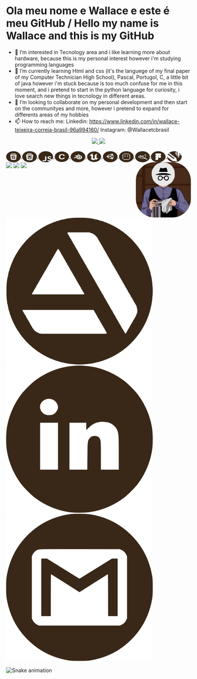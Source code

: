 # Ola meu nome e Wallace e este é meu GitHub / Hello my name is Wallace and this is my GitHub #


- 👀 I’m interested in Tecnology area and i like learning more about hardware, because this is my personal interest however i'm studying programming languages
- 🌱 I’m currently learning Html and css (it's the languege of my final paper of my Computer Technician High School), Pascal, Portugol, C, a little bit of 
     java however i'm stuck because is too much confuse for me in this moment, and i pretend to start in the python language for curiosity, i love search 
     new things in tecnology in different areas.
- 💞️ I’m looking to collaborate on my personal development and then start on the communityes and more, however i pretend to expand for differents areas of my hobbies  
- 📫 How to reach me:
     Linkedin: https://www.linkedin.com/in/wallace-teixeira-correia-brasil-96a994160/ 
     Instagram: @Wallacetcbrasil







<div align="center">
  <a href="https://github.com/wallacetcbrasil">
  <img height="160em" src="https://github-readme-stats.vercel.app/api?username=wallacetcbrasil&show_icons=true&theme=dracula&include_all_commits=true&count_private=true"/>
  <img height="160em" src="https://github-readme-stats.vercel.app/api/top-langs/?username=wallacetcbrasil&layout=compact&langs_count=10&theme=dracula"/>
</div>

<div style="display: inline_block"><br>
  <img align="center" alt="HTML" height="30" width="40" src="img/HTML.svg">
  <img align="center" alt="CSS" height="30" width="40" src="img/CSS.svg">
  <img align="center" alt="JavaScript" height="30" width="40" src="img/JS.svg">
  <img align="center" alt="C" height="30" width="40" src="img/C.svg">
  <img align="center" alt="Blender" height="30" width="40" src="img/Blender.svg">
  <img align="center" alt="Unreal Engine" height="30" width="40" src="img/UE.svg">
  <img align="center" alt="Unity" height="30" width="40" src="img/Unity.svg">
  <img align="center" alt="Aseprite" height="30" width="40" src="img/Aseprite.svg">
  <img align="center" alt="Gimp" height="30" width="40" src="img/Gimp.svg">
  <img align="center" alt="Figma" height="30" width="40" src="img/Figma.svg">
  <img align="center" alt="Corel Draw" height="30" width="40" src="img/CorelDraw.svg">

  <img align="right" alt="pic" height="150" style="border-radius:50px;" src="img/iconebrasil.png">
</div>
  
<div> 
  <a href="https://www.youtube.com/c/MONOKINBR" target="_blank"><img src="https://img.shields.io/badge/YouTube-FF0000?style=for-the-badge&logo=youtube&logoColor=white" target="_blank"></a>
  <a href="https://www.instagram.com/wallacetcbrasil/" target="_blank"><img src="https://img.shields.io/badge/-Instagram-%23E4405F?style=for-the-badge&logo=instagram&logoColor=white" target="_blank"></a>
 	<a href="https://www.twitch.tv/monokin_br" target="_blank"><img src="https://img.shields.io/badge/Twitch-9146FF?style=for-the-badge&logo=twitch&logoColor=white" target="_blank"></a>
  <a href="https://www.artstation.com/wallacetcbrasil" target="_blank"><img src="img/Artstation.svg" target="_blank"></a>
  <a href="https://www.linkedin.com/in/wallacetcbrasil/" target="_blank"><img src="img/Linkedin.svg" target="_blank"></a> 
  <a href = "mailto:wallacetcbrasil@gmail.com"><img src="img/Gmail.svg" target="_blank"></a>
 
  ![Snake animation](https://github.com/wallacetcbrasil/wallacetcbrasil/blob/output/github-contribution-grid-snake.svg)
 
</div>